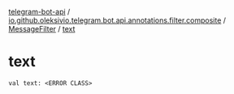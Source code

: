[telegram-bot-api](../../index.md) / [io.github.oleksivio.telegram.bot.api.annotations.filter.composite](../index.md) / [MessageFilter](index.md) / [text](./text.md)

# text

`val text: <ERROR CLASS>`